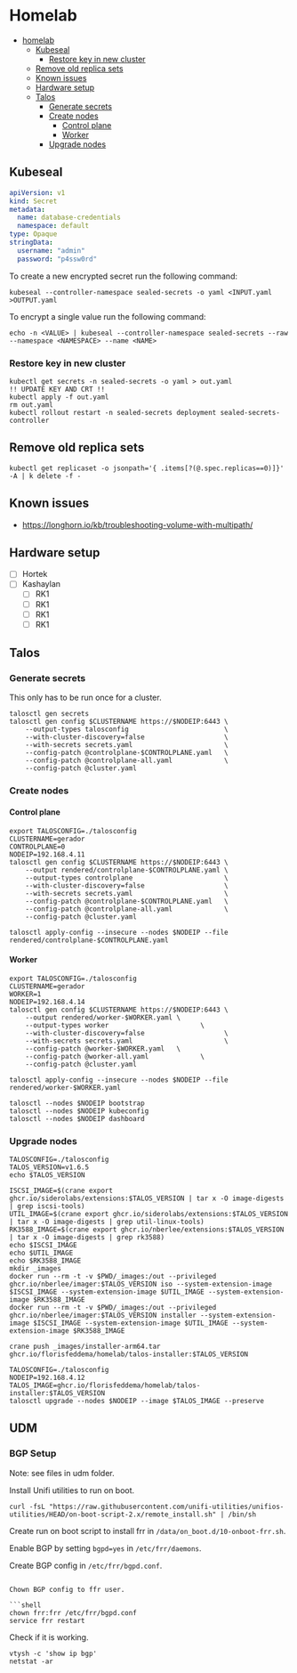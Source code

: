 # Homelab

<!-- TOC -->
* [homelab](#homelab)
  * [Kubeseal](#kubeseal)
    * [Restore key in new cluster](#restore-key-in-new-cluster)
  * [Remove old replica sets](#remove-old-replica-sets)
  * [Known issues](#known-issues)
  * [Hardware setup](#hardware-setup)
  * [Talos](#talos)
    * [Generate secrets](#generate-secrets)
    * [Create nodes](#create-nodes)
      * [Control plane](#control-plane)
      * [Worker](#worker)
    * [Upgrade nodes](#upgrade-nodes)
<!-- TOC -->

## Kubeseal

```yaml
apiVersion: v1
kind: Secret
metadata:
  name: database-credentials
  namespace: default
type: Opaque
stringData:
  username: "admin"
  password: "p4ssw0rd"
```

To create a new encrypted secret run the following command:

```shell
kubeseal --controller-namespace sealed-secrets -o yaml <INPUT.yaml >OUTPUT.yaml
```

To encrypt a single value run the following command:

```shell
echo -n <VALUE> | kubeseal --controller-namespace sealed-secrets --raw --namespace <NAMESPACE> --name <NAME>
```

### Restore key in new cluster

```shell
kubectl get secrets -n sealed-secrets -o yaml > out.yaml
!! UPDATE KEY AND CRT !!
kubectl apply -f out.yaml
rm out.yaml
kubectl rollout restart -n sealed-secrets deployment sealed-secrets-controller
```

## Remove old replica sets

```shell
kubectl get replicaset -o jsonpath='{ .items[?(@.spec.replicas==0)]}' -A | k delete -f -
```

## Known issues

- https://longhorn.io/kb/troubleshooting-volume-with-multipath/

## Hardware setup

- [ ] Hortek
- [ ] Kashaylan
  - [ ] RK1
  - [ ] RK1
  - [ ] RK1
  - [ ] RK1

## Talos

### Generate secrets

This only has to be run once for a cluster.

```shell
talosctl gen secrets
talosctl gen config $CLUSTERNAME https://$NODEIP:6443 \
    --output-types talosconfig                        \
    --with-cluster-discovery=false                    \
    --with-secrets secrets.yaml                       \
    --config-patch @controlplane-$CONTROLPLANE.yaml   \
    --config-patch @controlplane-all.yaml             \
    --config-patch @cluster.yaml
```

### Create nodes

#### Control plane

```shell
export TALOSCONFIG=./talosconfig
CLUSTERNAME=gerador
CONTROLPLANE=0
NODEIP=192.168.4.11
talosctl gen config $CLUSTERNAME https://$NODEIP:6443 \
    --output rendered/controlplane-$CONTROLPLANE.yaml \
    --output-types controlplane                       \
    --with-cluster-discovery=false                    \
    --with-secrets secrets.yaml                       \
    --config-patch @controlplane-$CONTROLPLANE.yaml   \
    --config-patch @controlplane-all.yaml             \
    --config-patch @cluster.yaml
    
talosctl apply-config --insecure --nodes $NODEIP --file rendered/controlplane-$CONTROLPLANE.yaml
```

#### Worker

```shell
export TALOSCONFIG=./talosconfig
CLUSTERNAME=gerador
WORKER=1
NODEIP=192.168.4.14
talosctl gen config $CLUSTERNAME https://$NODEIP:6443 \
    --output rendered/worker-$WORKER.yaml \
    --output-types worker                       \
    --with-cluster-discovery=false                    \
    --with-secrets secrets.yaml                       \
    --config-patch @worker-$WORKER.yaml   \
    --config-patch @worker-all.yaml             \
    --config-patch @cluster.yaml
    
talosctl apply-config --insecure --nodes $NODEIP --file rendered/worker-$WORKER.yaml
```

```shell
talosctl --nodes $NODEIP bootstrap
talosctl --nodes $NODEIP kubeconfig
talosctl --nodes $NODEIP dashboard
```

### Upgrade nodes

```shell
TALOSCONFIG=./talosconfig
TALOS_VERSION=v1.6.5
echo $TALOS_VERSION

ISCSI_IMAGE=$(crane export ghcr.io/siderolabs/extensions:$TALOS_VERSION | tar x -O image-digests | grep iscsi-tools)
UTIL_IMAGE=$(crane export ghcr.io/siderolabs/extensions:$TALOS_VERSION | tar x -O image-digests | grep util-linux-tools)
RK3588_IMAGE=$(crane export ghcr.io/nberlee/extensions:$TALOS_VERSION | tar x -O image-digests | grep rk3588)
echo $ISCSI_IMAGE
echo $UTIL_IMAGE
echo $RK3588_IMAGE
mkdir _images
docker run --rm -t -v $PWD/_images:/out --privileged ghcr.io/nberlee/imager:$TALOS_VERSION iso --system-extension-image $ISCSI_IMAGE --system-extension-image $UTIL_IMAGE --system-extension-image $RK3588_IMAGE
docker run --rm -t -v $PWD/_images:/out --privileged ghcr.io/nberlee/imager:$TALOS_VERSION installer --system-extension-image $ISCSI_IMAGE --system-extension-image $UTIL_IMAGE --system-extension-image $RK3588_IMAGE

crane push _images/installer-arm64.tar ghcr.io/florisfeddema/homelab/talos-installer:$TALOS_VERSION
```

```shell
TALOSCONFIG=./talosconfig
NODEIP=192.168.4.12
TALOS_IMAGE=ghcr.io/florisfeddema/homelab/talos-installer:$TALOS_VERSION
talosctl upgrade --nodes $NODEIP --image $TALOS_IMAGE --preserve
```

## UDM 

### BGP Setup

Note: see files in udm folder.

Install Unifi utilities to run on boot.

```shell
curl -fsL "https://raw.githubusercontent.com/unifi-utilities/unifios-utilities/HEAD/on-boot-script-2.x/remote_install.sh" | /bin/sh
```

Create run on boot script to install frr in `/data/on_boot.d/10-onboot-frr.sh`.

Enable BGP by setting `bgpd=yes` in `/etc/frr/daemons`.

Create BGP config in `/etc/frr/bgpd.conf`.

```shell

Chown BGP config to ffr user.

```shell
chown frr:frr /etc/frr/bgpd.conf
service frr restart
```

Check if it is working.

```shell
vtysh -c 'show ip bgp'
netstat -ar
```
